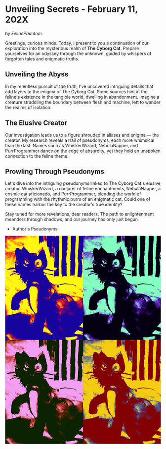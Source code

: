 # Unveiling Secrets - February 11, 202X

by *FelinePhantom*

Greetings, curious minds. Today, I present to you a continuation of our exploration into the mysterious realm of **The Cyborg Cat**. Prepare yourselves for an odyssey through the unknown, guided by whispers of forgotten tales and enigmatic truths.

## Unveiling the Abyss
In my relentless pursuit of the truth, I've uncovered intriguing details that add layers to the enigma of The Cyborg Cat. Some sources hint at the feline's existence in the tangible world, dwelling in abandonment. Imagine a creature straddling the boundary between flesh and machine, left to wander the realms of isolation.

## The Elusive Creator
Our investigation leads us to a figure shrouded in aliases and enigma — the creator. My research reveals a trail of pseudonyms, each more whimsical than the last. Names such as WhiskerWizard, NebulaNapper, and PurrProgrammer dance on the edge of absurdity, yet they hold an unspoken connection to the feline theme.

## Prowling Through Pseudonyms
Let's dive into the intriguing pseudonyms linked to The Cyborg Cat's elusive creator. WhiskerWizard, a conjurer of feline enchantments, NebulaNapper, a cosmic cat aficionado, and PurrProgrammer, blending the world of programming with the rhythmic purrs of an enigmatic cat. Could one of these names harbor the key to the creator's true identity?

Stay tuned for more revelations, dear readers. The path to enlightenment meanders through shadows, and our journey has only just begun.

* Author's Pseudonyms:

![Author's Pseudonyms](Drawings/drawing3.png)